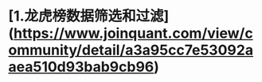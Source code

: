 # [**1.龙虎榜数据筛选和过滤**] (https://www.joinquant.com/view/community/detail/a3a95cc7e53092aaea510d93bab9cb96)
